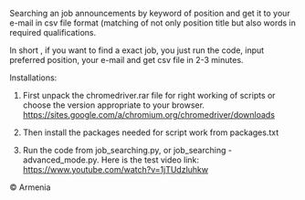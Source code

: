 Searching an job announcements by keyword of position and get it to your e-mail in csv file format (matching of not only position title but also words in required qualifications.

In short , 
if you want to find a exact job, you just run the code, input preferred position, your e-mail and get csv file in 2-3 minutes.

Installations:
1. First unpack the chromedriver.rar file for right working of scripts or choose the version appropriate to your browser.
https://sites.google.com/a/chromium.org/chromedriver/downloads

2. Then install the packages needed for script work from packages.txt

3. Run the code from job_searching.py, or job_searching - advanced_mode.py.
Here is the test video link: https://www.youtube.com/watch?v=1jTUdzluhkw

© Armenia

